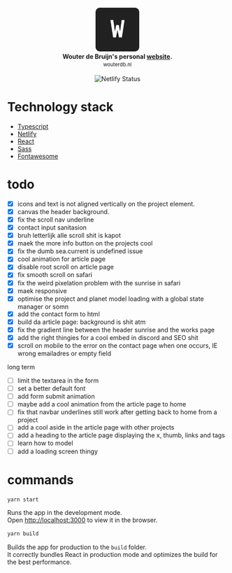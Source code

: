 <p align="center">
	<img src="./public/favicon.png" alt="logo" width="100px" height="100px"/><br>
	<b>Wouter de Bruijn's personal <a href="https://wouterdb.nl">website</a>.</b><br>
	<small>wouterdb.nl</small><br><br>
	<img src="https://api.netlify.com/api/v1/badges/de725d1b-58ea-4b60-bb05-f1eb1282d95c/deploy-status" alt="Netlify Status" />
</p>

# Technology stack

- <a href="https://www.typescriptlang.org/">Typescript</a>
- <a href="https://www.netlify.com/">Netlify</a>
- <a href="https://reactjs.org/">React</a>
- <a href="https://sass-lang.com/">Sass</a>
- <a href="https://fontawesome.com/">Fontawesome</a>


# todo
- [x] icons and text is not aligned vertically on the project element.
- [x] canvas the header background.
- [x] fix the scroll nav underline
- [x] contact input sanitasion
- [x] bruh letterlijk alle  scroll shit is kapot
- [x] maek the more info button on the projects cool
- [x] fix the dumb sea.current is undefined issue
- [x] cool animation for article page
- [x] disable root scroll on article page
- [x] fix smooth scroll on safari
- [x] fix the weird pixelation problem with the sunrise in safari
- [x] maek responsive
- [x] optimise the project and planet model loading with a global state manager or somn
- [x] add the contact form to html
- [x] build da article page: background is shit atm
- [x] fix the gradient line between the header sunrise and the works page
- [x] add the right thingies for a cool embed in discord and SEO shit
- [x] scroll on mobile to the error on the contact page when one occurs, IE wrong emailadres or empty field 

long term
- [ ] limit the textarea in the form
- [ ] set a better default font
- [ ] add form submit animation
- [ ] maybe add a cool animation from the article page to home
- [ ] fix that navbar underlines still work after getting back to home from a project
- [ ] add a cool aside in the article page with other projects
- [ ] add a heading to the article page displaying the x, thumb, links and tags
- [ ] learn how to model
- [ ] add a loading screen thingy

# commands
```sh
yarn start
```

Runs the app in the development mode.\
Open [http://localhost:3000](http://localhost:3000) to view it in the browser.


```sh
yarn build
```

Builds the app for production to the `build` folder.\
It correctly bundles React in production mode and optimizes the build for the best performance.
